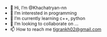 - 👋 Hi, I’m @Khachatryan-nn
- 👀 I’m interested in programming
- 🌱 I’m currently learning c++, python
- 💞️ I’m looking to collaborate on ...
- 📫 How to reach me tigrankh02@gmail.com

<!---
Khachatryan-nn/Khachatryan-nn is a ✨ special ✨ repository because its `README.md` (this file) appears on your GitHub profile.
You can click the Preview link to take a look at your changes.
--->
